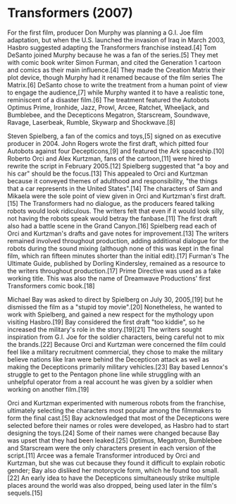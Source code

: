 # Transformers (2007)
For the first film, producer Don Murphy was planning a G.I. Joe film adaptation, but when the U.S. launched the invasion of Iraq in March 2003, Hasbro suggested adapting the Transformers franchise instead.[4] Tom DeSanto joined Murphy because he was a fan of the series.[5] They met with comic book writer Simon Furman, and cited the Generation 1 cartoon and comics as their main influence.[4] They made the Creation Matrix their plot device, though Murphy had it renamed because of the film series The Matrix.[6] DeSanto chose to write the treatment from a human point of view to engage the audience,[7] while Murphy wanted it to have a realistic tone, reminiscent of a disaster film.[6] The treatment featured the Autobots Optimus Prime, Ironhide, Jazz, Prowl, Arcee, Ratchet, Wheeljack, and Bumblebee, and the Decepticons Megatron, Starscream, Soundwave, Ravage, Laserbeak, Rumble, Skywarp and Shockwave.[8]

Steven Spielberg, a fan of the comics and toys,[5] signed on as executive producer in 2004. John Rogers wrote the first draft, which pitted four Autobots against four Decepticons,[9] and featured the Ark spaceship.[10] Roberto Orci and Alex Kurtzman, fans of the cartoon,[11] were hired to rewrite the script in February 2005.[12] Spielberg suggested that "a boy and his car" should be the focus.[13] This appealed to Orci and Kurtzman because it conveyed themes of adulthood and responsibility, "the things that a car represents in the United States".[14] The characters of Sam and Mikaela were the sole point of view given in Orci and Kurtzman's first draft.[15] The Transformers had no dialogue, as the producers feared talking robots would look ridiculous. The writers felt that even if it would look silly, not having the robots speak would betray the fanbase.[11] The first draft also had a battle scene in the Grand Canyon.[16] Spielberg read each of Orci and Kurtzman's drafts and gave notes for improvement.[13] The writers remained involved throughout production, adding additional dialogue for the robots during the sound mixing (although none of this was kept in the final film, which ran fifteen minutes shorter than the initial edit).[17] Furman's The Ultimate Guide, published by Dorling Kindersley, remained as a resource to the writers throughout production.[17] Prime Directive was used as a fake working title. This was also the name of Dreamwave Productions' first Transformers comic book.[18]

Michael Bay was asked to direct by Spielberg on July 30, 2005,[19] but he dismissed the film as a "stupid toy movie".[20] Nonetheless, he wanted to work with Spielberg, and gained a new respect for the mythology upon visiting Hasbro.[19] Bay considered the first draft "too kiddie", so he increased the military's role in the story.[19][21] The writers sought inspiration from G.I. Joe for the soldier characters, being careful not to mix the brands.[22] Because Orci and Kurtzman were concerned the film could feel like a military recruitment commercial, they chose to make the military believe nations like Iran were behind the Decepticon attack as well as making the Decepticons primarily military vehicles.[23] Bay based Lennox's struggle to get to the Pentagon phone line while struggling with an unhelpful operator from a real account he was given by a soldier when working on another film.[19]

Orci and Kurtzman experimented with numerous robots from the franchise, ultimately selecting the characters most popular among the filmmakers to form the final cast.[5] Bay acknowledged that most of the Decepticons were selected before their names or roles were developed, as Hasbro had to start designing the toys.[24] Some of their names were changed because Bay was upset that they had been leaked.[25] Optimus, Megatron, Bumblebee and Starscream were the only characters present in each version of the script.[11] Arcee was a female Transformer introduced by Orci and Kurtzman, but she was cut because they found it difficult to explain robotic gender; Bay also disliked her motorcycle form, which he found too small.[22] An early idea to have the Decepticons simultaneously strike multiple places around the world was also dropped, being used later in the film's sequels.[15]
